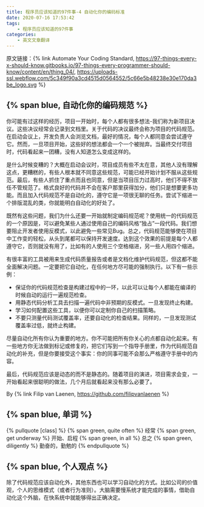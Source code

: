 ```yaml
---
title: 程序员应该知道的97件事-4 自动化你的编码标准
date: 2020-07-16 17:53:42
tags: 
	- 程序员应该知道的97件事
categories:
	- 英文文章翻译
---
```


原文链接：{% link Automate Your Coding Standard, https://97-things-every-x-should-know.gitbooks.io/97-things-every-programmer-should-know/content/en/thing_04/, https://uploads-ssl.webflow.com/5c349f90a3cd4515d0564552/5c66e5b48238e30e170da3be_logo.svg %}

## {% span blue, 自动化你的编码规范 %}

你可能有过这样的经历，项目一开始时，每个人都有很多想法-我们称为新项目决议。这些决议经常会记录到文档里。关于代码的决议最终会称为项目的代码规范。在启动会议上，开发负责人会浏览文档，最好的情况，每个人都同意会尝试遵守它。然而，一旦项目开始，这些好的想法都会一个一个被抛弃。当最终交付项目时，代码看起来一团糟，没有人知道怎么变成这样的。

是什么时候变糟的？大概在启动会议时，项目成员有些不太在意，其他人没有理解这点，更糟糕的，有些人根本就不同意这些规范，可能已经开始计划不服从这些规范。最后，有些人抓住了重点而且也同意，但是当项目压力过高时，他们不得不放任不管规范了。格式良好的代码并不会在客户那里获得加分，他们只是想要更多功能。而且加入代码规范不是自动化的，遵守它是一项很无聊的任务。尝试下缩进一个排版混乱的类，你就能明白自动化的好处了。

<!-- more -->

既然有这些问题，我们为什么还要一开始就制定编码规范呢？使用统一的代码规范的一个原因是，可以避免某些人通过使用自己的编码风格“独占”一段代码。我们想要阻止开发者使用反模式，以此避免一些常见Bug。总之，代码规范能够使在项目中工作变的轻松，从头到尾都可以保持开发速度。达到这个效果的前提是每个人都遵守它，否则就没有用了，比如有的人使用三个空格缩进，另一些人用四个缩进。

有很丰富的工具被用来生成代码质量报告或者是文档化维护代码规范，但这都不能全面解决问题。一定要把它自动化，在任何地方尽可能的强制执行。以下有一些示例：
* 保证你的代码规范检查是构建过程中的一环，以此可以让每个人都能在编译的时候自动的运行一遍规范检查。
* 用静态代码分析工具去扫描一遍代码中非预期的反模式。一旦发现终止构建。
* 学习如何配置这些工具，以便你可以定制你自己的扫描策略。
* 不要只测量代码测试覆盖率，还要自动化的检查结果。同样的，一旦发现测试覆盖率过低，就终止构建。

尽量自动化所有你认为重要的地方。你不可能把所有你关心的点都自动化起来。有一些地方你无法做到标记或修复的，把它们写到一个指导手册里，作为代码规范自动化的补充，但是你要接受这个事实：你的同事可能不会那么严格遵守手册中的内容。

最后，代码规范应该是动态的而不是静态的。随着项目的演进，项目需求会变，一开始看起来很聪明的做法，几个月后就看起来没有那么必要了。

By {% link Filip van Laenen,  https://github.com/filipvanlaenen %}

## {% span blue, 单词 %}
{% pullquote [class] %}
{% span green, quite often %} 经常
{% span green, get underway %}  开始、启程
{% span green, in all %}  总之
{% span green, diligently %} 勤奋的，勤勉的
{% endpullquote %}

## {% span blue, 个人观点 %}
除了代码规范应该自动化外，其他东西也可以学习自动化的方式。比如公司的价值观，个人的思维模式（或者行为准则）。大脑需要慢系统才能完成的事情，借助自动化这个外脑，在快系统中就能够得出正确决定。
